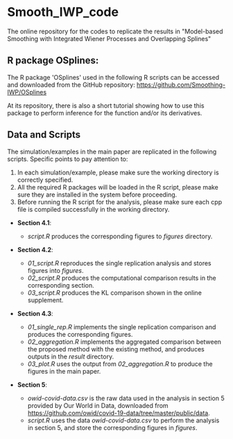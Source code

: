 # Smooth_IWP_code
The online repository for the codes to replicate the results in "Model-based Smoothing with Integrated Wiener Processes and Overlapping Splines"

## R package OSplines:
The R package 'OSplines' used in the following R scripts can be accessed and downloaded from the GitHub repository: https://github.com/Smoothing-IWP/OSplines

At its repository, there is also a short tutorial showing how to use this package to perform inference for the function and/or its derivatives.

## Data and Scripts

The simulation/examples in the main paper are replicated in the following scripts. Specific points to pay attention to:
1. In each simulation/example, please make sure the working directory is correctly specified.
2. All the required R packages will be loaded in the R script, please make sure they are installed in the system before proceeding.
3. Before running the R script for the analysis, please make sure each cpp file is compiled successfully in the working directory.

- **Section 4.1**:  
     - *script.R* produces the corresponding figures to *figures* directory.

- **Section 4.2**:  
     - *01_script.R* reproduces the single replication analysis and stores figures into *figures*.
     - *02_script.R* produces the computational comparison results in the corresponding section.
     - *03_script.R* produces the KL comparison shown in the online supplement.

- **Section 4.3**:  
     - *01_single_rep.R* implements the single replication comparison and produces the corresponding figures.
     - *02_aggregation.R* implements the aggregated comparison between the proposed method with the existing method, and produces outputs in the *result* directory.
     - *03_plot.R* uses the output from *02_aggregation.R* to produce the figures in the main paper.
     

- **Section 5**:
     - *owid-covid-data.csv* is the raw data used in the analysis in section 5 provided by Our World in Data, downloaded from https://github.com/owid/covid-19-data/tree/master/public/data.
     - *script.R* uses the data *owid-covid-data.csv* to perform the analysis in section 5, and store the corresponding figures in *figures*.




